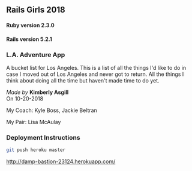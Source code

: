 ## Rails Girls 2018

#### Ruby version 2.3.0
#### Rails version 5.2.1

### L.A. Adventure App

A bucket list for Los Angeles. This is a list of all the things I'd like to do in case I moved out of Los Angeles and never got to return. All the things I think about doing all the time but haven't made time to do yet.

*Made by* **Kimberly Asgill**  
On 10-20-2018  

My Coach: Kyle Boss, Jackie Beltran

My Pair: Lisa McAulay

### Deployment Instructions

```bash
git push heroku master
```
http://damp-bastion-23124.herokuapp.com/
